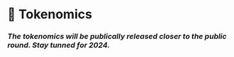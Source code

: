 # 🧾 Tokenomics

### _**The tokenomics will be publically released closer to the public round. Stay tunned for 2024.**_
